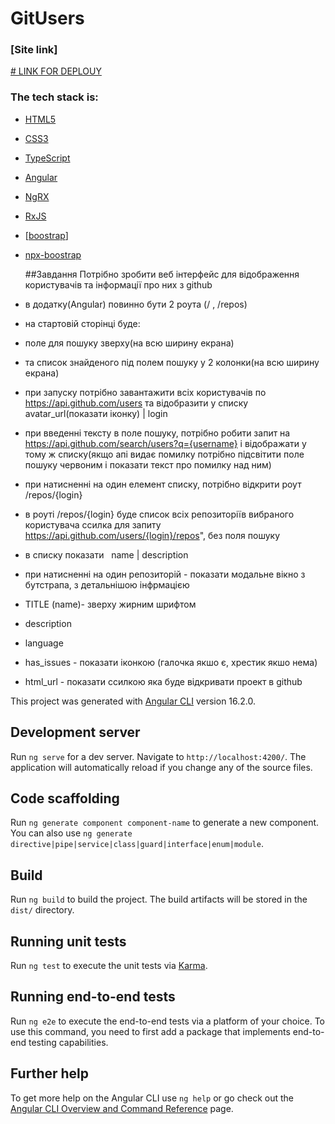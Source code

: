 # GitUsers

### [Site link]


<a href="https://balihome-test.vercel.app/" ># LINK FOR DEPLOUY</a>

### The tech stack is:

- [HTML5](https://en.wikipedia.org/wiki/HTML5)
- [CSS3](https://sass-lang.com/)
- [TypeScript](https://ru.wikipedia.org/wiki/TypeScript)
- [Angular](https://angular.io/)
- [NgRX](https://ngrx.io/)
- [RxJS](https://rxjs.dev/)
- [[boostrap](https://getbootstrap.com/)]
- [npx-boostrap](https://valor-software.com/ngx-bootstrap/#/)

  ##Завдання
Потрібно зробити веб інтерфейс для відображення користувачів та інформації про них з github
- в додатку(Angular) повинно бути 2 роута (/ , /repos)
- на стартовій сторінці буде:
- поле для пошуку зверху(на всю ширину екрана)
- та список знайденого під полем пошуку у 2 колонки(на всю ширину екрана)
- при запуску потрібно завантажити всіх користувачів по https://api.github.com/users та відобразити у списку   avatar_url(показати іконку) | login
- при введенні тексту в поле пошуку, потрібно робити запит на https://api.github.com/search/users?q={username} i відображати у тому ж списку(якщо апі видає помилку потрібно підсвітити поле пошуку червоним і показати текст про помилку над ним)
- при натисненні на один елемент списку, потрібно відкрити роут /repos/{login}
- в роуті /repos/{login} буде список всіх репозиторіїв вибраного користувача ссилка для запиту https://api.github.com/users/{login}/repos", без поля пошуку
- в списку показати   name | description
- при натисненні на один репозиторій - показати модальне вікно з бутстрапа, з детальнішою інфрмацією
- TITLE (name)- зверху жирним шрифтом
- description
- language
- has_issues - показати іконкою (галочка якшо є, хрестик якшо нема)
- html_url - показати ссилкою яка буде відкривати проект в github

This project was generated with [Angular CLI](https://github.com/angular/angular-cli) version 16.2.0.

## Development server

Run `ng serve` for a dev server. Navigate to `http://localhost:4200/`. The application will automatically reload if you change any of the source files.

## Code scaffolding

Run `ng generate component component-name` to generate a new component. You can also use `ng generate directive|pipe|service|class|guard|interface|enum|module`.

## Build

Run `ng build` to build the project. The build artifacts will be stored in the `dist/` directory.

## Running unit tests

Run `ng test` to execute the unit tests via [Karma](https://karma-runner.github.io).

## Running end-to-end tests

Run `ng e2e` to execute the end-to-end tests via a platform of your choice. To use this command, you need to first add a package that implements end-to-end testing capabilities.

## Further help

To get more help on the Angular CLI use `ng help` or go check out the [Angular CLI Overview and Command Reference](https://angular.io/cli) page.
